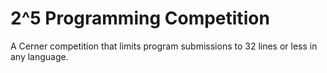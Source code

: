 # 2^5 Programming Competition
A Cerner competition that limits program submissions to 32 lines or less in any language.
